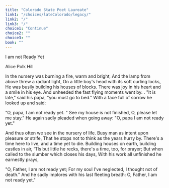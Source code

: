 ```yaml
---
title: "Colorado State Poet Laureate"
link1: "/choices/lateColorado/legacy/"
link2: "/"
link3: "/"
choice1: "Continue"
choice2: ""
choice3: ""
book: ""
---
```

I am not Ready Yet

Alice Polk Hill

In the nursery was burning a fire, warm and bright,
 And the lamp from above threw a radiant light, 
On a little boy's head with its soft curling locks, 
He was busily building his houses of blocks. 
There was joy in his heart and a smile in his eye. 
And unheeded the fast flying moments went by. . 
"It is late," said his papa, "you must go to bed." 
With a face full of sorrow he looked up and said: 

“O, papa, I am not ready yet. "
See my house is not finished, O, please let me stay." 
He again sadly pleaded when going away: 
"O, papa I am not ready yet." 

And thus often we see in the nursery of life. 
Busy man as intent upon pleasure or strife, 
That he stops not to think as the years hurry by. 
There's a time here to live, and a time yet to die. 
Building houses on earth, building castles in air, 
'Tls but little he recks, there's a time, too, for prayer; 
But when called to the slumber which closes his days, 
With his work all unfinished he earnestly prays, 

"O, Father, I am not ready yet;
 For my soul I've neglected, I thought not of death." 
And he sadly implores with his last fleeting breath: 
O, Father, I am not ready yet." 
